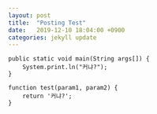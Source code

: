 ```yaml
---
layout: post
title:  "Posting Test"
date:   2019-12-10 18:04:00 +0900
categories: jekyll update
---
```


```{.java}
public static void main(String args[]) {
	System.print.ln("커냐?");
}
```

```{.javascript}
function test(param1, param2) {
	return '커냐?';
}
```